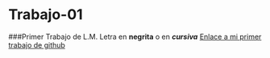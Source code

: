 # Trabajo-01
###Primer Trabajo de L.M.
Letra en **negrita** o en ___cursiva___
[Enlace a mi primer trabajo de github](https://github.com/christiancampos123/Trabajo-01)

